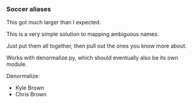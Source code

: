 ### Soccer aliases

This got much larger than I expected.

This is a very simple solution to mapping ambiguous names.

Just put them all together, then pull out the ones you know more about.

Works with denormalize.py, which should eventually also be its own module.

Denormalize: 
* Kyle Brown
* Chris Brown
